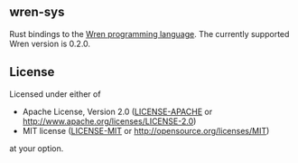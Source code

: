 ## wren-sys

Rust bindings to the [Wren programming language](http://wren.io/). The currently supported
Wren version is 0.2.0.

## License

Licensed under either of

- Apache License, Version 2.0
   ([LICENSE-APACHE](LICENSE-APACHE) or <http://www.apache.org/licenses/LICENSE-2.0>)
- MIT license
   ([LICENSE-MIT](LICENSE-MIT) or <http://opensource.org/licenses/MIT>)

at your option.
